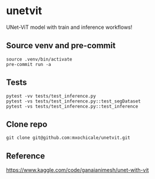 # unetvit
UNet-ViT model with train and inference workflows!

## Source venv and pre-commit
```
source .venv/bin/activate
pre-commit run -a
```

## Tests
```
pytest -vv tests/test_inference.py
pytest -vs tests/test_inference.py::test_segDataset
pytest -vs tests/test_inference.py::test_inference
```

## Clone repo
```
git clone git@github.com:mxochicale/unetvit.git
```

## Reference
https://www.kaggle.com/code/ganaianimesh/unet-with-vit
